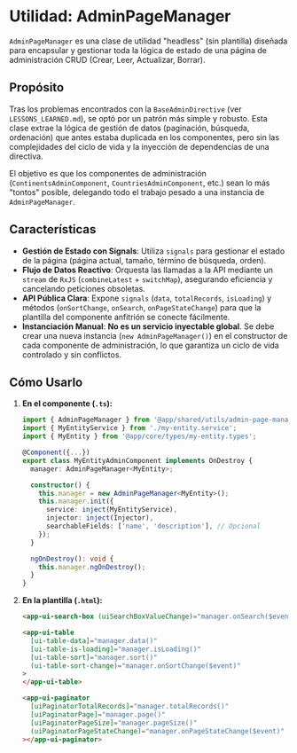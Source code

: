<!-- File: d:\desarrollos\countries2\frontend\src\app\shared\utils\README.md | Last Modified: 2025-10-22 -->

# Utilidad: AdminPageManager

`AdminPageManager` es una clase de utilidad "headless" (sin plantilla) diseñada para encapsular y gestionar toda la lógica de estado de una página de administración CRUD (Crear, Leer, Actualizar, Borrar).

## Propósito

Tras los problemas encontrados con la `BaseAdminDirective` (ver `LESSONS_LEARNED.md`), se optó por un patrón más simple y robusto. Esta clase extrae la lógica de gestión de datos (paginación, búsqueda, ordenación) que antes estaba duplicada en los componentes, pero sin las complejidades del ciclo de vida y la inyección de dependencias de una directiva.

El objetivo es que los componentes de administración (`ContinentsAdminComponent`, `CountriesAdminComponent`, etc.) sean lo más "tontos" posible, delegando todo el trabajo pesado a una instancia de `AdminPageManager`.

## Características

-   **Gestión de Estado con Signals**: Utiliza `signals` para gestionar el estado de la página (página actual, tamaño, término de búsqueda, orden).
-   **Flujo de Datos Reactivo**: Orquesta las llamadas a la API mediante un `stream` de `RxJS` (`combineLatest` + `switchMap`), asegurando eficiencia y cancelando peticiones obsoletas.
-   **API Pública Clara**: Expone `signals` (`data`, `totalRecords`, `isLoading`) y métodos (`onSortChange`, `onSearch`, `onPageStateChange`) para que la plantilla del componente anfitrión se conecte fácilmente.
-   **Instanciación Manual**: **No es un servicio inyectable global**. Se debe crear una nueva instancia (`new AdminPageManager()`) en el constructor de cada componente de administración, lo que garantiza un ciclo de vida controlado y sin conflictos.

## Cómo Usarlo

1.  **En el componente (`.ts`):**

    ```typescript
    import { AdminPageManager } from '@app/shared/utils/admin-page-manager';
    import { MyEntityService } from './my-entity.service';
    import { MyEntity } from '@app/core/types/my-entity.types';

    @Component({...})
    export class MyEntityAdminComponent implements OnDestroy {
      manager: AdminPageManager<MyEntity>;

      constructor() {
        this.manager = new AdminPageManager<MyEntity>();
        this.manager.init({
          service: inject(MyEntityService),
          injector: inject(Injector),
          searchableFields: ['name', 'description'], // Opcional
        });
      }

      ngOnDestroy(): void {
        this.manager.ngOnDestroy();
      }
    }
    ```

2.  **En la plantilla (`.html`):**

    ```html
    <app-ui-search-box (uiSearchBoxValueChange)="manager.onSearch($event)" />

    <app-ui-table
      [ui-table-data]="manager.data()"
      [ui-table-is-loading]="manager.isLoading()"
      [ui-table-sort]="manager.sort()"
      (ui-table-sort-change)="manager.onSortChange($event)"
    >
    </app-ui-table>

    <app-ui-paginator
      [uiPaginatorTotalRecords]="manager.totalRecords()"
      [uiPaginatorPage]="manager.page()"
      [uiPaginatorPageSize]="manager.pageSize()"
      (uiPaginatorPageStateChange)="manager.onPageStateChange($event)"
    ></app-ui-paginator>
    ```
